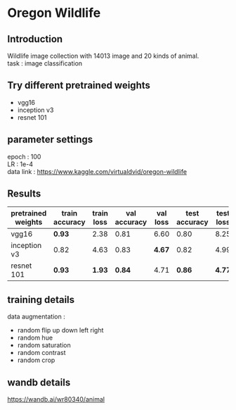 # Oregon Wildlife
## Introduction
Wildlife image collection with 14013 image and 20 kinds of animal.  
task : image classification  
## Try different pretrained weights
- vgg16
- inception v3
- resnet 101
## parameter settings
epoch : 100  
LR : 1e-4  
data link : https://www.kaggle.com/virtualdvid/oregon-wildlife   
## Results 
pretrained weights | train accuracy | train loss | val accuracy | val loss | test accuracy | test loss 
--- | --- | --- | --- |--- |--- |--- 
vgg16 | **0.93** | 2.38 | 0.81 | 6.60 | 0.80 | 8.25
inception v3 | 0.82 | 4.63 | 0.83 | **4.67** | 0.82 | 4.99
resnet 101 | **0.93** | **1.93** | **0.84** | 4.71 | **0.86** | **4.77**
## training details
data augmentation : 
- random flip up down left right
- random hue
- random saturation
- random contrast
- random crop
## wandb details
https://wandb.ai/wr80340/animal
